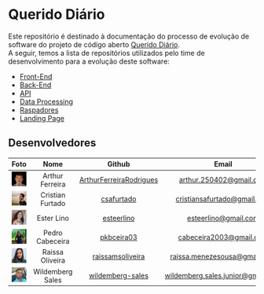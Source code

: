 # Querido Diário

Este repositório é destinado à documentação do processo de evolução de software do projeto de código aberto [Querido Diário](https://queridodiario.ok.org.br/).  
A seguir, temos a lista de repositórios utilizados pelo time de desenvolvimento para a evolução deste software:

* [Front-End](https://github.com/Wildemberg-Projects/querido-diario-frontend)
* [Back-End](https://github.com/Wildemberg-Projects/querido-diario-backend)
* [API](https://github.com/Wildemberg-Projects/querido-diario-api)
* [Data Processing](https://github.com/Wildemberg-Projects/querido-diario-data-processing)
* [Raspadores](https://github.com/okfn-brasil/querido-diario)
* [Landing Page](https://wildemberg-projects.github.io/LP-Querido-Diario/)

## Desenvolvedores

|                           Foto                           |       Nome       |                                Github                                 |               Email               |
| :------------------------------------------------------: | :--------------: | :-------------------------------------------------------------------: | :-------------------------------: |
| <img src="./imagens/arthur-profile.jpg" width="100px" /> | Arthur Ferreira  | [ArthurFerreiraRodrigues](https://github.com/ArthurFerreiraRodrigues) |      arthur.250402@gmail.com      |
|   <img src="./imagens/cristian.jpeg" width="100px" />    | Cristian Furtado |              [csafurtado](https://github.com/csafurtado)              |    cristiansafurtado@gmail.com    |
|     <img src="./imagens/ester.jpg" width="100px" />      |    Ester Lino    |              [esteerlino](https://github.com/esteerlino)              |       esteerlino@gmail.com        |
|     <img src="./imagens/pedro.webp" width="100px" />     | Pedro Cabeceira  |              [pkbceira03](https://github.com/pkbceira03)              |      cabeceira2003@gmail.com      |
|    <img src="./imagens/raissa.webp" width="100px" />     | Raissa Oliveira  |        [raissamsoliveira](https://github.com/raissamsoliveira)        |   raissa.menezesousa@gmail.com    |
|     <img src="./imagens/will.jpeg" width="100px" />      | Wildemberg Sales |        [wildemberg-sales](https://github.com/wildemberg-sales)        | wildemberg.sales.junior@gmail.com |

